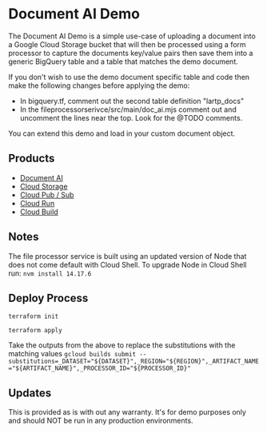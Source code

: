 # Document AI Demo

The Document AI Demo is a simple use-case of uploading a document into a Google Cloud Storage bucket
that will then be processed using a form processor to capture the documents key/value pairs then save them into a generic BigQuery table and a
table that matches the demo document.

If you don't wish to use the demo document specific table and code then make the following changes before applying the demo:
- In bigquery.tf, comment out the second table definition "lartp_docs"
- In the fileprocessorserivce/src/main/doc_ai.mjs comment out and uncomment the lines near the top. Look for the @TODO comments.

You can extend this demo and load in your custom document object.

## Products

- [Document AI](https://cloud.google.com/document-ai)
- [Cloud Storage](https://cloud.google.com/storage)
- [Cloud Pub / Sub](https://cloud.google.com/pubsub)
- [Cloud Run](https://cloud.google.com/run)
- [Cloud Build](https://cloud.google.com/build)

## Notes

The file processor service is built using an updated version of Node that does not come default with Cloud Shell. To upgrade Node in Cloud Shell
run: `nvm install 14.17.6`

## Deploy Process

`terraform init`

`terraform apply`

Take the outputs from the above to replace the substitutions with the matching values
`gcloud builds submit --substitutions=_DATASET="${DATASET}",_REGION="${REGION}",_ARTIFACT_NAME="${ARTIFACT_NAME}",_PROCESSOR_ID="${PROCESSOR_ID}"`

## Updates

This is provided as is with out any warranty. It's for demo purposes only and should NOT be run in any production environments.